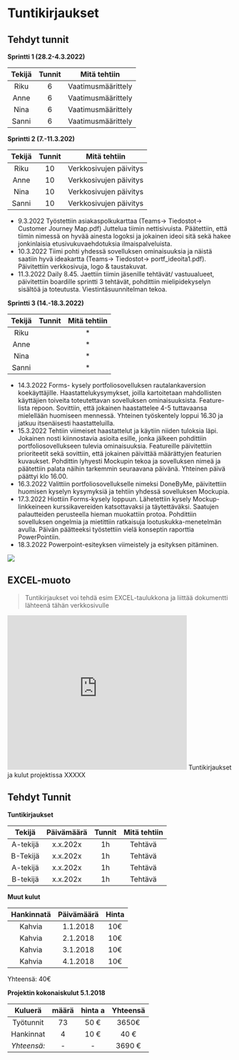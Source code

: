 # Tuntikirjaukset  

## Tehdyt tunnit  

**Sprintti 1 (28.2-4.3.2022)**

| Tekijä | Tunnit | Mitä tehtiin |
|:-:|:-:|:-:|
| Riku | 6 | Vaatimusmäärittely |
| Anne | 6 | Vaatimusmäärittely |
| Nina | 6 | Vaatimusmäärittely |
| Sanni | 6 | Vaatimusmäärittely |  


**Sprintti 2 (7.-11.3.202)**

| Tekijä | Tunnit | Mitä tehtiin |
|:-:|:-:|:-:|
| Riku | 10 | Verkkosivujen päivitys |
| Anne | 10 | Verkkosivujen päivitys |
| Nina | 10 | Verkkosivujen päivitys |
| Sanni | 10 | Verkkosivujen päivitys |  

* 9.3.2022 Työstettiin asiakaspolkukarttaa (Teams-> Tiedostot-> Customer Journey Map.pdf) Juttelua tiimin nettisivuista. Päätettiin, että tiimin nimessä on hyvää ainesta logoksi ja jokainen ideoi sitä sekä hakee jonkinlaisia etusivukuvaehdotuksia ilmaispalveluista. 
* 10.3.2022 Tiimi pohti yhdessä sovelluksen ominaisuuksia ja näistä saatiin hyvä ideakartta (Teams-> Tiedostot-> portf_ideoita1.pdf). Päivitettiin verkkosivuja, logo & taustakuvat.  
* 11.3.2022 Daily 8.45. Jaettiin tiimin jäsenille tehtävät/ vastuualueet, päivitettiin boardille sprintti 3 tehtävät, pohdittiin mielipidekyselyn sisältöä ja toteutusta. Viestintäsuunnitelman tekoa.  

**Sprintti 3 (14.-18.3.2022)**

| Tekijä | Tunnit | Mitä tehtiin |
|:-:|:-:|:-:|
| Riku |  | * |
| Anne |  | * |
| Nina |  | * |
| Sanni |  | * |  

* 14.3.2022  Forms- kysely portfoliosovelluksen rautalankaversion koekäyttäjille. Haastattelukysymykset, joilla kartoitetaan mahdollisten käyttäjien toiveita toteutettavan sovelluksen ominaisuuksista. Feature-lista repoon. Sovittiin, että jokainen haastattelee 4-5 tuttavaansa mielellään huomiseen mennessä. Yhteinen työskentely loppui 16.30 ja jatkuu itsenäisesti haastatteluilla.
* 15.3.2022  Tehtiin viimeiset haastattelut ja käytiin niiden tuloksia läpi. Jokainen nosti kiinnostavia asioita esille, jonka jälkeen pohdittiin portfoliosovellukseen tulevia ominaisuuksia. Featureille päivitettiin prioriteetit sekä sovittiin, että jokainen päivittää määrättyjen featurien  kuvaukset. Pohdittin lyhyesti Mockupin tekoa ja sovelluksen nimeä ja päätettiin palata näihin tarkemmin seuraavana päivänä. Yhteinen päivä päättyi klo 16.00.
* 16.3.2022  Valittiin portfoliosovellukselle nimeksi DoneByMe, päivitettiin huomisen kyselyn kysymyksiä ja tehtiin yhdessä sovelluksen Mockupia. 
* 17.3.2022  Hiottiin Forms-kysely loppuun. Lähetettiin kysely Mockup-linkkeineen kurssikavereiden katsottavaksi ja täytettäväksi. Saatujen palautteiden perusteella hieman muokattiin protoa. Pohdittiin sovelluksen ongelmia ja mietittiin ratkaisuja lootuskukka-menetelmän avulla. Päivän päätteeksi työstettiin vielä konseptin raporttia PowerPointiin.
* 18.3.2022 Powerpoint-esiteyksen viimeistely ja esityksen pitäminen. 



![](https://openclipart.org/image/400px/svg_to_png/324819/studying-boy-and-girl.png)

## EXCEL-muoto

> Tuntikirjaukset voi tehdä esim EXCEL-taulukkona ja liittää dokumentti lähteenä tähän verkkosivulle

<iframe width="402" height="346" frameborder="0" scrolling="no" src="https://jamkstudent.sharepoint.com/sites/OpenProjectPlatform/_layouts/15/Doc.aspx?sourcedoc={1dacc3b5-7771-4578-8025-6ea524406f6b}&action=embedview&wdAllowInteractivity=False&wdHideGridlines=True&wdHideHeaders=True&wdDownloadButton=True&wdInConfigurator=True"></iframe>
Tuntikirjaukset ja kulut projektissa XXXXX

## Tehdyt Tunnit

**Tuntikirjaukset**

| Tekijä | Päivämäärä | Tunnit | Mitä tehtiin |
|:-:|:-:|:-:|:-:|
| A-tekijä | x.x.202x | 1h | Tehtävä |
| B-Tekijä | x.x.202x | 1h | Tehtävä |
| A-tekijä | x.x.202x | 1h | Tehtävä |
| B-tekijä | x.x.202x | 1h | Tehtävä |

**Muut kulut**

| Hankinnatä | Päivämäärä | Hinta |
|:-:|:-:|:-:|
| Kahvia  | 1.1.2018 | 10€ |
| Kahvia  | 2.1.2018 | 10€ |
| Kahvia  | 3.1.2018 | 10€ |
| Kahvia  | 4.1.2018 | 10€ |

Yhteensä: 40€  


**Projektin kokonaiskulut 5.1.2018**

| Kuluerä | määrä |  hinta a | Yhteensä |
|:-:|:-:|:-:|:-:|
| Työtunnit | 73 | 50 € | 3650€ |   
| Hankinnat | 4 | 10 € | 40 € |
| *Yhteensä:* |- | - | 3690 € |

